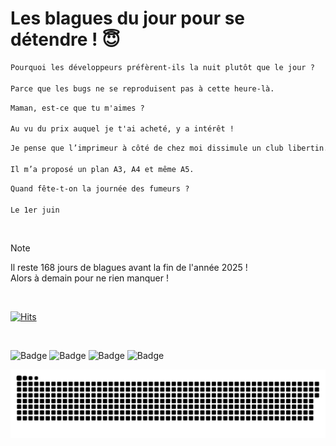 
<h1>Les blagues du jour pour se détendre ! 😇</h1>

```diff
Pourquoi les développeurs préfèrent-ils la nuit plutôt que le jour ?

Parce que les bugs ne se reproduisent pas à cette heure-là.
```

```diff
Maman, est-ce que tu m'aimes ?

Au vu du prix auquel je t'ai acheté, y a intérêt !
```

```diff
Je pense que l’imprimeur à côté de chez moi dissimule un club libertin.

Il m’a proposé un plan A3, A4 et même A5.
```

```diff
Quand fête-t-on la journée des fumeurs ?

Le 1er juin
```

<br/>

> [!NOTE]
> Il reste 168 jours de blagues avant la fin de l'année 2025 ! <br/>
> Alors à demain pour ne rien manquer !

<br/>


[![Hits](https://hits.seeyoufarm.com/api/count/incr/badge.svg?url=https%3A%2F%2Fgithub.com%2FClems02%2Fhit-counter&count_bg=%23003E80&title_bg=%235C9FE1&icon=powershell.svg&icon_color=%23FFFFFF&title=Visite&edge_flat=false)](https://hits.seeyoufarm.com)


<br/>


![Badge](https://img.shields.io/badge/Last%20updated%20on-white?style=for-the-badge&logo=clockify)   ![Badge](https://img.shields.io/badge/17/07-white?style=for-the-badge) ![Badge](https://img.shields.io/badge/at-white?style=for-the-badge) ![Badge](https://img.shields.io/badge/03:44-white?style=for-the-badge)


<p align="center">
 <img width="1000" src="assets/github-snake.svg" alt="snake"/>
</p>
